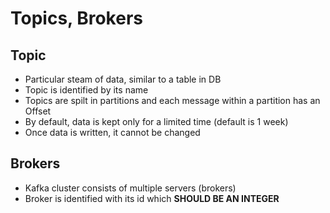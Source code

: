 # Topics, Brokers ##

## Topic ##
- Particular steam of data, similar to a table in DB
- Topic is identified by its name
- Topics are spilt in partitions and each message within a partition has an Offset
- By default, data is kept only for a limited time (default is 1 week)
- Once data is written, it cannot be changed

## Brokers ##
- Kafka cluster consists of multiple servers (brokers)
- Broker is identified with its id which **SHOULD BE AN INTEGER**
